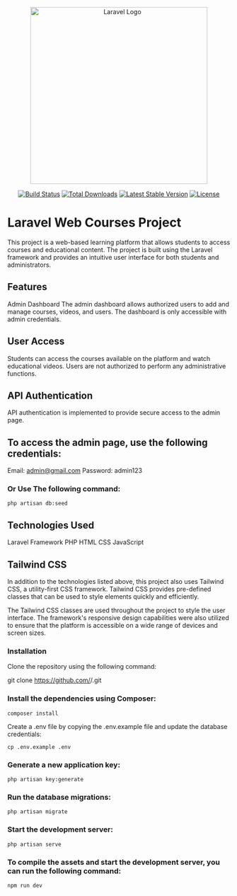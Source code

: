 <p align="center"><a href="https://laravel.com" target="_blank"><img src="https://raw.githubusercontent.com/laravel/art/master/logo-lockup/5%20SVG/2%20CMYK/1%20Full%20Color/laravel-logolockup-cmyk-red.svg" width="400" alt="Laravel Logo"></a></p>

<p align="center">
<a href="https://github.com/laravel/framework/actions"><img src="https://github.com/laravel/framework/workflows/tests/badge.svg" alt="Build Status"></a>
<a href="https://packagist.org/packages/laravel/framework"><img src="https://img.shields.io/packagist/dt/laravel/framework" alt="Total Downloads"></a>
<a href="https://packagist.org/packages/laravel/framework"><img src="https://img.shields.io/packagist/v/laravel/framework" alt="Latest Stable Version"></a>
<a href="https://packagist.org/packages/laravel/framework"><img src="https://img.shields.io/packagist/l/laravel/framework" alt="License"></a>
</p>
<h1>Laravel Web Courses Project</h1>
This project is a web-based learning platform that allows students to access courses and educational content. The project is built using the Laravel framework and provides an intuitive user interface for both students and administrators.

<h2>Features</h2>
Admin Dashboard
The admin dashboard allows authorized users to add and manage courses, videos, and users. The dashboard is only accessible with admin credentials.

<h2>User Access</h2>
Students can access the courses available on the platform and watch educational videos. Users are not authorized to perform any administrative functions.

<h2>API Authentication</h2>
API authentication is implemented to provide secure access to the admin page.

<h2>To access the admin page, use the following credentials:</h2>

Email: admin@gmail.com
Password: admin123
<h3>Or Use The following command:</h3>
<code>php artisan db:seed</code>

<h2>Technologies Used</h2>
Laravel Framework
PHP
HTML
CSS
JavaScript

<h2>Tailwind CSS</h2>
In addition to the technologies listed above, this project also uses Tailwind CSS, a utility-first CSS framework. Tailwind CSS provides pre-defined classes that can be used to style elements quickly and efficiently.

The Tailwind CSS classes are used throughout the project to style the user interface. The framework's responsive design capabilities were also utilized to ensure that the platform is accessible on a wide range of devices and screen sizes.

<h3>Installation</h3>
Clone the repository using the following command:

git clone https://github.com/<username>/<repository-name>.git

<h3>Install the dependencies using Composer:</h3>

<code>composer install</code>

Create a .env file by copying the .env.example file and update the database credentials:

<code>cp .env.example .env</code>

<h3>Generate a new application key:</h3>

<code>php artisan key:generate</code>

<h3>Run the database migrations:</h3>

<code>php artisan migrate</code>

<h3>Start the development server:</h3>

<code>php artisan serve</code>

<h3>To compile the assets and start the development server, you can run the following command:</h3>
<code>npm run dev</code>
